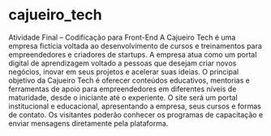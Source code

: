 # cajueiro_tech
Atividade Final – Codificação para Front-End
A Cajueiro Tech é uma empresa fictícia voltada ao desenvolvimento de cursos 
e treinamentos para empreendedores e criadores de startups. A empresa 
atua como um portal digital de aprendizagem voltado a pessoas que desejam 
criar novos negócios, inovar em seus projetos e acelerar suas ideias.
O principal objetivo da Cajueiro Tech é oferecer conteúdos educativos, 
mentorias e ferramentas de apoio para empreendedores em diferentes 
níveis de maturidade, desde o iniciante até o experiente.
O site será um portal institucional e educacional, apresentando a empresa, 
seus cursos e formas de contato. Os visitantes poderão conhecer os programas 
de capacitação e enviar mensagens diretamente pela plataforma.
